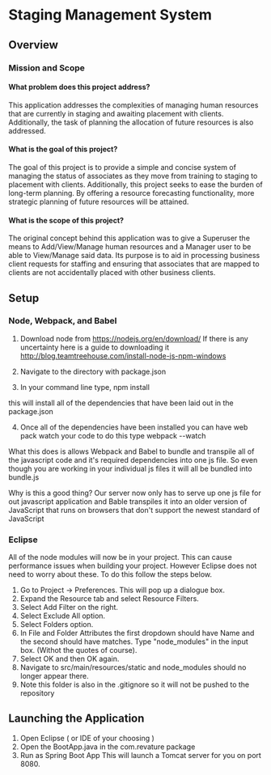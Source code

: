 # Staging Management System

## Overview

### Mission and Scope

#### What problem does this project address?
This application addresses the complexities of managing human 
resources that are currently in staging and awaiting placement with clients. 
Additionally, the task of planning the allocation of future resources is also addressed.


#### What is the goal of this project?
The goal of this project is to provide a simple and concise system of 
managing the status of associates as they move from training to staging to placement with 
clients. Additionally, this project seeks to ease the burden of long-term planning. 
By offering a resource forecasting functionality, more strategic planning of future resources will be attained.


#### What is the scope of this project?
The original concept behind this application was to give a Superuser the means to Add/View/Manage 
human resources and a Manager user to be able to View/Manage said data. Its purpose is to aid in processing business 
client requests for staffing and ensuring that associates that are mapped to clients are not accidentally placed with 
other business clients.

## Setup

### Node, Webpack, and Babel
1. Download node from https://nodejs.org/en/download/
If there is any uncertainty here is a guide to downloading it 
http://blog.teamtreehouse.com/install-node-js-npm-windows

2. Navigate to the directory with package.json

3. In your command line type, 
    npm install

this will install all of the dependencies that have been laid out in the package.json

4. Once all of the dependencies have been installed you can have web pack watch 
your code to do this type
    webpack --watch

What this does is allows Webpack and Babel to bundle and transpile all of the 
javascript code and it's required dependencies into one js file.
So even though you are working in your individual js files it will all be 
bundled into bundle.js

Why is this a good thing?
Our server now only has to serve up one js file for out javascript application 
and Bable transpiles it into an older version of JavaScript 
that runs on browsers that don't support the newest standard of JavaScript

### Eclipse
All of the node modules will now be in your project. This can cause performance
issues when building your project. However Eclipse does not need to worry about
these. To do this follow the steps below.
1. Go to Project -> Preferences. This will pop up a dialogue box. 
2. Expand the Resource tab and select Resource Filters.
3. Select Add Filter on the right.
4. Select Exclude All option.
5. Select Folders option.
6. In File and Folder Attributes the first dropdown should have Name and the 
    second should have matches. Type "node_modules" in the input box. (Withot the quotes of course).
7. Select OK and then OK again.
8. Navigate to src/main/resources/static and node_modules should no longer appear there.
9. Note this folder is also in the .gitignore so it will not be pushed to the repository

## Launching the Application
1. Open Eclipse ( or IDE of your choosing )
2. Open the BootApp.java in the com.revature package
3. Run as Spring Boot App
This will launch a Tomcat server for you on port 8080.
